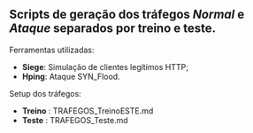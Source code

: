 ## Scripts de geração dos tráfegos _Normal_ e _Ataque_ separados por treino e teste.

Ferramentas utilizadas:  
- **Siege**: Simulação de clientes legítimos HTTP;
- **Hping**: Ataque SYN_Flood.

Setup dos tráfegos: 
- **Treino** : TRAFEGOS_TreinoESTE.md
- **Teste** : TRAFEGOS_Teste.md
